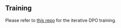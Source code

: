 ## Training

Please refer to [this repo](https://github.com/RLHFlow/Online-DPO-R1/tree/main) for the iterative DPO training.
